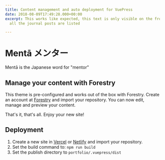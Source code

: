 ```yaml
---
title: Content management and auto deployment for VuePress
date: 2018-08-09T17:49:28.000+00:00
excerpt: This works like expected, this text is only visible on the front page where
  all the journal posts are listed

---
```

# Mentā メンター

Mentā is the Japanese word for "mentor"

## Manage your content with Forestry

This theme is pre-configured and works out of the box with Forestry. Create an account at [Forestry](https://forestry.io "Forestry") and import your repository. You can now edit, manage and preview your content.

That's it, that's all. Enjoy your new site!

## Deployment

1. Create a new site in [Vercel](https://vercel.com) or [Netlify](https://netlify.com) and import your repository.
2. Set the build command to: `npm run build`
3. Set the publish directory to `portfolio/.vuepress/dist`